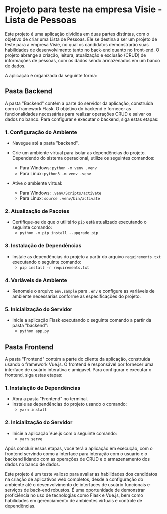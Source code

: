# Projeto para teste na empresa Visie - Lista de Pessoas

Este projeto é uma aplicação dividida em duas partes distintas, com o objetivo de criar uma Lista de Pessoas. Ele se destina a ser um projeto de teste para a empresa Visie, no qual os candidatos demonstrarão suas habilidades de desenvolvimento tanto no back-end quanto no front-end. O projeto abrange a criação, leitura, atualização e exclusão (CRUD) de informações de pessoas, com os dados sendo armazenados em um banco de dados.

A aplicação é organizada da seguinte forma:

## Pasta Backend
A pasta "Backend" contém a parte do servidor da aplicação, construída com o framework Flask. O objetivo do backend é fornecer as funcionalidades necessárias para realizar operações CRUD e salvar os dados no banco. Para configurar e executar o backend, siga estas etapas:

### 1. Configuração do Ambiente
- Navegue até a pasta "backend".
- Crie um ambiente virtual para isolar as dependências do projeto. Dependendo do sistema operacional, utilize os seguintes comandos:
  - Para Windows: `python -m venv .venv`
  - Para Linux: `python3 -m venv .venv`

- Ative o ambiente virtual:
  - Para Windows: `.venv/Scripts/activate`
  - Para Linux: `source .venv/bin/activate`

### 2. Atualização de Pacotes
- Certifique-se de que o utilitário `pip` está atualizado executando o seguinte comando:
  - `python -m pip install --upgrade pip`

### 3. Instalação de Dependências
- Instale as dependências do projeto a partir do arquivo `requirements.txt` executando o seguinte comando:
  - `pip install -r requirements.txt`

### 4. Variáveis de Ambiente
- Renomeie o arquivo `env.sample` para `.env` e configure as variáveis de ambiente necessárias conforme as especificações do projeto.

### 5. Inicialização do Servidor
- Inicie a aplicação Flask executando o seguinte comando a partir da pasta "backend":
  - `python app.py`

## Pasta Frontend
A pasta "Frontend" contém a parte do cliente da aplicação, construída usando o framework Vue.js. O frontend é responsável por fornecer uma interface de usuário interativa e amigável. Para configurar e executar o frontend, siga estas etapas:

### 1. Instalação de Dependências
- Abra a pasta "Frontend" no terminal.
- Instale as dependências do projeto usando o comando:
  - `yarn install`

### 2. Inicialização do Servidor
- Inicie a aplicação Vue.js com o seguinte comando:
  - `yarn serve`

Após concluir essas etapas, você terá a aplicação em execução, com o frontend servindo como a interface para interação com o usuário e o backend lidando com as operações de CRUD e o armazenamento dos dados no banco de dados.

Este projeto é um teste valioso para avaliar as habilidades dos candidatos na criação de aplicativos web completos, desde a configuração do ambiente até o desenvolvimento de interfaces de usuário funcionais e serviços de back-end robustos. É uma oportunidade de demonstrar proficiência no uso de tecnologias como Flask e Vue.js, bem como habilidades em gerenciamento de ambientes virtuais e controle de dependências.
